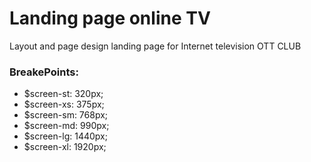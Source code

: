 # Landing page online TV

Layout and page design landing page for Internet television OTT CLUB

### BreakePoints:

- $screen-st: 320px;
- $screen-xs: 375px;
- $screen-sm: 768px;
- $screen-md: 990px;
- $screen-lg: 1440px;
- $screen-xl: 1920px;
